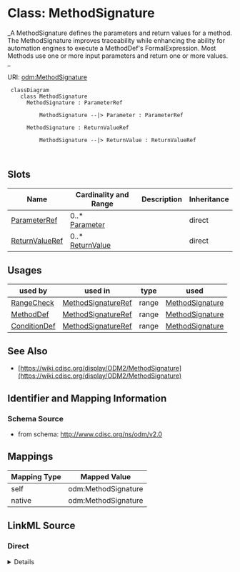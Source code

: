 # Class: MethodSignature


_A MethodSignature defines the parameters and return values for a method. The MethodSignature improves traceability while enhancing the ability for automation engines to execute a MethodDef's FormalExpression. Most Methods use one or more input parameters and return one or more values. _





URI: [odm:MethodSignature](http://www.cdisc.org/ns/odm/v2.0/MethodSignature)



```mermaid
 classDiagram
    class MethodSignature
      MethodSignature : ParameterRef
        
          MethodSignature --|> Parameter : ParameterRef
        
      MethodSignature : ReturnValueRef
        
          MethodSignature --|> ReturnValue : ReturnValueRef
        
      
```




<!-- no inheritance hierarchy -->


## Slots

| Name | Cardinality and Range | Description | Inheritance |
| ---  | --- | --- | --- |
| [ParameterRef](ParameterRef.md) | 0..* <br/> [Parameter](Parameter.md) |  | direct |
| [ReturnValueRef](ReturnValueRef.md) | 0..* <br/> [ReturnValue](ReturnValue.md) |  | direct |





## Usages

| used by | used in | type | used |
| ---  | --- | --- | --- |
| [RangeCheck](RangeCheck.md) | [MethodSignatureRef](MethodSignatureRef.md) | range | [MethodSignature](MethodSignature.md) |
| [MethodDef](MethodDef.md) | [MethodSignatureRef](MethodSignatureRef.md) | range | [MethodSignature](MethodSignature.md) |
| [ConditionDef](ConditionDef.md) | [MethodSignatureRef](MethodSignatureRef.md) | range | [MethodSignature](MethodSignature.md) |






## See Also

* [https://wiki.cdisc.org/display/ODM2/MethodSignature](https://wiki.cdisc.org/display/ODM2/MethodSignature)

## Identifier and Mapping Information







### Schema Source


* from schema: http://www.cdisc.org/ns/odm/v2.0





## Mappings

| Mapping Type | Mapped Value |
| ---  | ---  |
| self | odm:MethodSignature |
| native | odm:MethodSignature |





## LinkML Source

<!-- TODO: investigate https://stackoverflow.com/questions/37606292/how-to-create-tabbed-code-blocks-in-mkdocs-or-sphinx -->

### Direct

<details>
```yaml
name: MethodSignature
description: 'A MethodSignature defines the parameters and return values for a method.
  The MethodSignature improves traceability while enhancing the ability for automation
  engines to execute a MethodDef''s FormalExpression. Most Methods use one or more
  input parameters and return one or more values. '
from_schema: http://www.cdisc.org/ns/odm/v2.0
see_also:
- https://wiki.cdisc.org/display/ODM2/MethodSignature
slots:
- ParameterRef
- ReturnValueRef
slot_usage:
  ParameterRef:
    name: ParameterRef
    multivalued: true
    domain_of:
    - MethodSignature
    range: Parameter
    inlined: true
    inlined_as_list: true
  ReturnValueRef:
    name: ReturnValueRef
    multivalued: true
    domain_of:
    - MethodSignature
    range: ReturnValue
    inlined: true
    inlined_as_list: true
class_uri: odm:MethodSignature

```
</details>

### Induced

<details>
```yaml
name: MethodSignature
description: 'A MethodSignature defines the parameters and return values for a method.
  The MethodSignature improves traceability while enhancing the ability for automation
  engines to execute a MethodDef''s FormalExpression. Most Methods use one or more
  input parameters and return one or more values. '
from_schema: http://www.cdisc.org/ns/odm/v2.0
see_also:
- https://wiki.cdisc.org/display/ODM2/MethodSignature
slot_usage:
  ParameterRef:
    name: ParameterRef
    multivalued: true
    domain_of:
    - MethodSignature
    range: Parameter
    inlined: true
    inlined_as_list: true
  ReturnValueRef:
    name: ReturnValueRef
    multivalued: true
    domain_of:
    - MethodSignature
    range: ReturnValue
    inlined: true
    inlined_as_list: true
attributes:
  ParameterRef:
    name: ParameterRef
    from_schema: http://www.cdisc.org/ns/odm/v2.0
    rank: 1000
    multivalued: true
    identifier: false
    alias: ParameterRef
    owner: MethodSignature
    domain_of:
    - MethodSignature
    range: Parameter
    inlined: true
    inlined_as_list: true
  ReturnValueRef:
    name: ReturnValueRef
    from_schema: http://www.cdisc.org/ns/odm/v2.0
    rank: 1000
    multivalued: true
    identifier: false
    alias: ReturnValueRef
    owner: MethodSignature
    domain_of:
    - MethodSignature
    range: ReturnValue
    inlined: true
    inlined_as_list: true
class_uri: odm:MethodSignature

```
</details>